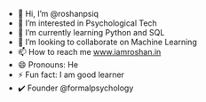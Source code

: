 - 👋 Hi, I’m @roshanpsiq
- 👀 I’m interested in Psychological Tech
- 🌱 I’m currently learning Python and SQL
- 💞️ I’m looking to collaborate on Machine Learning
- 📫 How to reach me www.iamroshan.in
- 😄 Pronouns: He
- ⚡ Fun fact: I am good learner
- ✔️ Founder @formalpsychology

<!---
roshanpsiq/roshanpsiq is a ✨ special ✨ repository because its `README.md` (this file) appears on your GitHub profile.
You can click the Preview link to take a look at your changes.
--->
